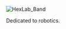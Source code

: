 ![HexLab_Band](https://github.com/HITSME-HexLab/.github/assets/73632805/da7f73c6-20df-476c-a884-aefb916d3acf)

Dedicated to robotics.
